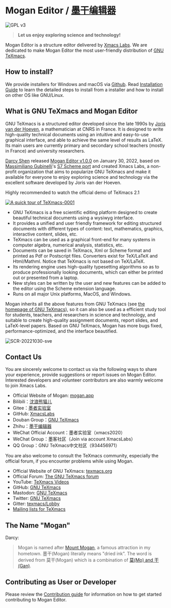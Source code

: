# Mogan Editor / [墨干编辑器](README_ZH.md)
![GPL v3](http://www.gnu.org/graphics/gplv3-127x51.png)

> **Let us enjoy exploring science and technology!**

Mogan Editor is a structure editor delivered by [Xmacs Labs](https://github.com/XmacsLabs). We are dedicated to make Mogan Editor the most user-friendly distribution of [GNU TeXmacs](https://www.texmacs.org).

## How to install?
We provide installers for Windows and macOS via [Github](https://github.com/XmacsLabs/mogan/releases). Read [Installation Guide](docs/Install.en.md) to learn the detailed steps to install from a installer and how to install on other OS like GNU/Linux.

## What is GNU TeXmacs and Mogan Editor

GNU TeXmacs is a structured editor developed since the late 1990s by [Joris van der Hoeven](http://www.texmacs.org/joris/main/joris.html), a mathematician at CNRS in France. It is designed to write high-quality technical documents using an intuitive and easy-to-use graphical interface, and able to achieve the same level of results as LaTeX. Its main users are currently primary and secondary school teachers (mostly in France) and university researchers.

[Darcy Shen](http://texmacs.org/tmweb/contribute/team-sadhen.en.html) released [Mogan Editor v1.0.0](https://github.com/XmacsLabs/mogan/releases/tag/v1.0.0) on January 30, 2022, based on [Massimiliano Gubinelli](http://texmacs.org/tmweb/contribute/team-massimiliano.en.html)'s [S7 Scheme port](https://lists.gnu.org/archive/html/texmacs-dev/2021-01/msg00009.html) and created Xmacs Labs, a non-profit organization that aims to popularize GNU TeXmacs and make it available for everyone to enjoy exploring science and technology via the excellent software developed by Joris van der Hoeven.

Highly recommended to watch the official demo of TeXmacs 2.1

[![A quick tour of TeXmacs-0001](https://user-images.githubusercontent.com/32867606/198896005-72077867-bd0f-4223-9f87-099ec3815ba5.png)](https://youtu.be/H46ON2FB30U)

- GNU TeXmacs is a free scientific editing platform designed to create beautiful technical documents using a wysiwyg interface.
- It provides a unified and user friendly framework for editing structured documents with different types of content: text, mathematics, graphics, interactive content, slides, etc.
- TeXmacs can be used as a graphical front-end for many systems in computer algebra, numerical analysis, statistics, etc.
- Documents can be saved in TeXmacs, Xml or Scheme format and printed as Pdf or Postscript files. Converters exist for TeX/LaTeX and Html/Mathml. Notice that TeXmacs is not based on TeX/LaTeX.
- Its rendering engine uses high-quality typesetting algorithms so as to produce professionally looking documents, which can either be printed out or presented from a laptop.
- New styles can be written by the user and new features can be added to the editor using the Scheme extension language.
- Runs on all major Unix platforms, MacOS, and Windows.

Mogan inherits all the above features from GNU TeXmacs (see [the homepage of GNU TeXmacs](https://www.texmacs.org)), so it can also be used as a efficient study tool for students, teachers, and researchers in science and technology, and suitable to create high-quality assignment documents, report slides, and LaTeX-level papers. Based on GNU TeXmacs, Mogan has more bugs fixed, performance-optimized, and the interface beautified.

![SCR-20221030-sve](https://user-images.githubusercontent.com/32867606/198899063-e8a4aab4-176f-4e2c-94e3-20656984f39b.png)

## Contact Us
You are sincerely welcome to contact us via the following ways to share your experience, provide suggestions or report issues on Mogan Editor. Interested developers and volunteer contributors are also warmly welcome to join Xmacs Labs.
- Official Website of Mogan: [mogan.app](https://mogan.app)
- Bilibili：[沈浪熊猫儿](https://space.bilibili.com/28058658) 
- Gitee：[墨者实验室](https://gitee.com/XmacsLabs/) 
- GitHub: [XmacsLabs](https://github.com/XmacsLabs)
- Douban Group：[GNU TeXmacs](https://www.douban.com/group/texmacs/)
- Zhihu：[墨干编辑器](https://www.zhihu.com/people/xmacs)
- WeChat Official Account：墨者实验室（xmacs2020）
- WeChat Group：墨客社区（Join via account XmacsLabs）
- QQ Group：GNU TeXmacs中文社区（934456971）

You are also welcome to consult the TeXmacs community, especially the official forum, if you encounter problems while using Mogan.
- Official Website of GNU TeXmacs: [texmacs.org](http://www.texmacs.org)
- Official Forum: [The GNU TeXmacs forum](http://forum.texmacs.cn) 
- YouTube: [TeXmacs Videos](https://www.youtube.com/channel/UCLaZZkOj3GPYFu9pVsEbthg)
- GitHub: [GNU TeXmacs](https://github.com/texmacs) 
- Mastodon: [GNU TeXmacs](https://mathstodon.xyz/@gnu_texmacs)
- Twitter: [GNU TeXmacs](https://twitter.com/gnu_texmacs) 
- Gitter: [texmacs/Lobby](https://gitter.im/texmacs/Lobby) 
- [Mailing lists for TeXmacs](https://www.texmacs.org/tmweb/home/ml.en.html) 


## The Name "Mogan"
Darcy:
> Mogan is named after [Mount Mogan](https://en.wikipedia.org/wiki/Mount_Mogan), a famous attraction in my hometown. 墨干(Mogan) literally means "dried ink". The word is derived from 莫干(Mogan) which is a combination of [莫(Mo) and 干(Gan)](https://en.wikipedia.org/wiki/Gan_Jiang_and_Mo_Ye).

## Contributing as User or Developer
Please review the [Contribution guide](CONTRIBUTING.md) for information on how to get started contributing to Mogan Editor.

